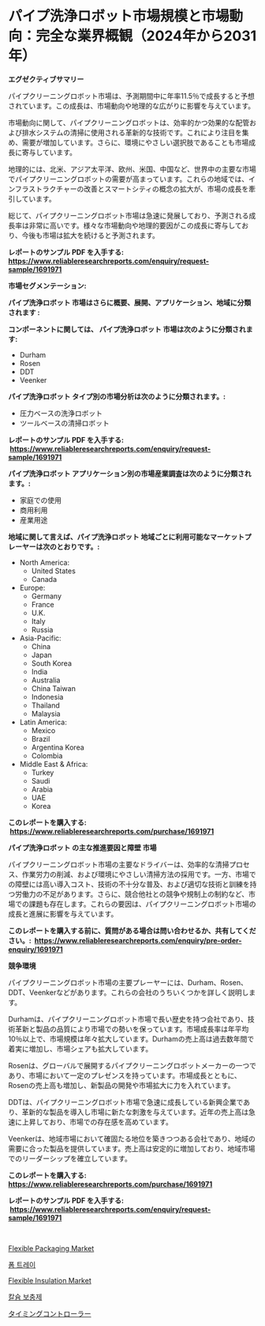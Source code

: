 <p><h1>パイプ洗浄ロボット市場規模と市場動向：完全な業界概観（2024年から2031年）</h1></p><p><strong>エグゼクティブサマリー</strong></p>
<p><p>パイプクリーニングロボット市場は、予測期間中に年率11.5％で成長すると予想されています。この成長は、市場動向や地理的な広がりに影響を与えています。</p><p>市場動向に関して、パイプクリーニングロボットは、効率的かつ効果的な配管および排水システムの清掃に使用される革新的な技術です。これにより注目を集め、需要が増加しています。さらに、環境にやさしい選択肢であることも市場成長に寄与しています。</p><p>地理的には、北米、アジア太平洋、欧州、米国、中国など、世界中の主要な市場でパイプクリーニングロボットの需要が高まっています。これらの地域では、インフラストラクチャーの改善とスマートシティの概念の拡大が、市場の成長を牽引しています。</p><p>総じて、パイプクリーニングロボット市場は急速に発展しており、予測される成長率は非常に高いです。様々な市場動向や地理的要因がこの成長に寄与しており、今後も市場は拡大を続けると予測されます。</p></p>
<p><strong>レポートのサンプル PDF を入手する: <a href="https://www.reliableresearchreports.com/enquiry/request-sample/1691971">https://www.reliableresearchreports.com/enquiry/request-sample/1691971</a></strong></p>
<p><strong>市場セグメンテーション:</strong></p>
<p><strong> パイプ洗浄ロボット 市場はさらに概要、展開、アプリケーション、地域に分類されます :</strong></p>
<p><strong>コンポーネントに関しては、 パイプ洗浄ロボット 市場は次のように分類されます: &nbsp;</strong></p>
<p><ul><li>Durham</li><li>Rosen</li><li>DDT</li><li>Veenker</li></ul></p>
<p><strong> パイプ洗浄ロボット タイプ別の市場分析は次のように分類されます。:</strong></p>
<p><ul><li>圧力ベースの洗浄ロボット</li><li>ツールベースの清掃ロボット</li></ul></p>
<p><strong>レポートのサンプル PDF を入手する: &nbsp;<a href="https://www.reliableresearchreports.com/enquiry/request-sample/1691971">https://www.reliableresearchreports.com/enquiry/request-sample/1691971</a></strong></p>
<p><strong> パイプ洗浄ロボット アプリケーション別の市場産業調査は次のように分類されます。:</strong></p>
<p><ul><li>家庭での使用</li><li>商用利用</li><li>産業用途</li></ul></p>
<p><strong>地域に関して言えば、パイプ洗浄ロボット 地域ごとに利用可能なマーケットプレーヤーは次のとおりです。:</strong></p>
<p><ul>
    <li>
        North America:
        <ul>
            <li>United States</li>
            <li>Canada</li>
        </ul>
    </li>
    <li>
        Europe:
        <ul>
            <li>Germany</li>
            <li>France</li>
            <li>U.K.</li>
            <li>Italy</li>
            <li>Russia</li>
        </ul>
    </li>
    <li>
        Asia-Pacific:
        <ul>
            <li>China</li>
            <li>Japan</li>
            <li>South Korea</li>
            <li>India</li>
            <li>Australia</li>
            <li>China Taiwan</li>
            <li>Indonesia</li>
            <li>Thailand</li>
            <li>Malaysia</li>
        </ul>
    </li>
    <li>
        Latin America:
        <ul>
            <li>Mexico</li>
            <li>Brazil</li>
            <li>Argentina Korea</li>
            <li>Colombia</li>
        </ul>
    </li>
    <li>
        Middle East & Africa:
        <ul>
            <li>Turkey</li>
            <li>Saudi</li>
            <li>Arabia</li>
            <li>UAE</li>
            <li>Korea</li>
        </ul>
    </li>
    </ul></p>
<p><strong>このレポートを購入する: &nbsp;<a href="https://www.reliableresearchreports.com/purchase/1691971">https://www.reliableresearchreports.com/purchase/1691971</a></strong></p>
<p><strong>パイプ洗浄ロボット の主な推進要因と障壁 市場</strong></p>
<p><p>パイプクリーニングロボット市場の主要なドライバーは、効率的な清掃プロセス、作業労力の削減、および環境にやさしい清掃方法の採用です。一方、市場での障壁には高い導入コスト、技術の不十分な普及、および適切な技術と訓練を持つ労働力の不足があります。さらに、競合他社との競争や規制上の制約など、市場での課題も存在します。これらの要因は、パイプクリーニングロボット市場の成長と進展に影響を与えています。</p></p>
<p><strong>このレポートを購入する前に、質問がある場合は問い合わせるか、共有してください。:&nbsp; <a href="https://www.reliableresearchreports.com/enquiry/pre-order-enquiry/1691971">https://www.reliableresearchreports.com/enquiry/pre-order-enquiry/1691971</a></strong></p>
<p><strong>競争環境</strong></p>
<p><p>パイプクリーニングロボット市場の主要プレーヤーには、Durham、Rosen、DDT、Veenkerなどがあります。これらの会社のうちいくつかを詳しく説明します。</p><p>Durhamは、パイプクリーニングロボット市場で長い歴史を持つ会社であり、技術革新と製品の品質により市場での勢いを保っています。市場成長率は年平均10％以上で、市場規模は年々拡大しています。Durhamの売上高は過去数年間で着実に増加し、市場シェアも拡大しています。</p><p>Rosenは、グローバルで展開するパイプクリーニングロボットメーカーの一つであり、市場において一定のプレゼンスを持っています。市場成長とともに、Rosenの売上高も増加し、新製品の開発や市場拡大に力を入れています。</p><p>DDTは、パイプクリーニングロボット市場で急速に成長している新興企業であり、革新的な製品を導入し市場に新たな刺激を与えています。近年の売上高は急速に上昇しており、市場での存在感を高めています。</p><p>Veenkerは、地域市場において確固たる地位を築きつつある会社であり、地域の需要に合った製品を提供しています。売上高は安定的に増加しており、地域市場でのリーダーシップを確立しています。</p></p>
<p><strong>このレポートを購入する: &nbsp; <a href="https://www.reliableresearchreports.com/purchase/1691971">https://www.reliableresearchreports.com/purchase/1691971</a></strong></p>
<p><strong>レポートのサンプル PDF を入手する: &nbsp;<a href="https://www.reliableresearchreports.com/enquiry/request-sample/1691971">https://www.reliableresearchreports.com/enquiry/request-sample/1691971</a></strong><strong></strong></p>
<p>&nbsp;</p>
<p><p><a href="https://github.com/yemakinde/Market-Research-Report-List-1/blob/main/flexible-packaging-market.md">Flexible Packaging Market</a></p><p><a href="https://medium.com/@simeonbode1/%ED%8F%BC-%ED%8A%B8%EB%A0%88%EC%9D%B4-%EC%8B%9C%EC%9E%A5-%EC%A0%84%EB%A7%9D-%EC%82%B0%EC%97%85-%EA%B0%9C%EC%9A%94-%EB%B0%8F-%EC%98%88%EC%B8%A1-2024%EB%85%84%EB%B6%80%ED%84%B0-2031%EB%85%84-44bad52e2903">폼 트레이</a></p><p><a href="https://github.com/jsmusil/Market-Research-Report-List-2/blob/main/flexible-insulation-market.md">Flexible Insulation Market</a></p><p><a href="https://medium.com/@simeonbode1/%EC%B9%BC%EC%8A%98-%EB%B3%B4%EC%B6%A9%EC%A0%9C-%EC%8B%9C%EC%9E%A5-%EC%8B%9C%EC%9E%A5-%EC%A0%90%EC%9C%A0%EC%9C%A8-%EC%8B%9C%EC%9E%A5-%ED%8A%B8%EB%A0%8C%EB%93%9C-%EB%B0%8F-%EB%AF%B8%EB%9E%98-%EC%84%B1%EC%9E%A5-%ED%83%90%EC%83%89-99139d70ac68">칼슘 보충제</a></p><p><a href="https://medium.com/@byroalenzuela76845/%E6%AC%A1%E3%81%AE%E6%96%87%E7%AB%A0%E3%82%92%E6%97%A5%E6%9C%AC%E8%AA%9E%E3%81%AB%E7%BF%BB%E8%A8%B3%E3%81%97%E3%81%BE%E3%81%99-timing-controllers%E5%B8%82%E5%A0%B4%E3%82%B7%E3%82%A7%E3%82%A2%E3%81%AE%E9%80%B2%E5%8C%96%E3%81%A8%E5%B8%82%E5%A0%B4%E6%88%90%E9%95%B7%E3%83%88%E3%83%AC%E3%83%B3%E3%83%892024%E5%B9%B4-2031%E5%B9%B4-390ae5fb53a0">タイミングコントローラー</a></p></p>